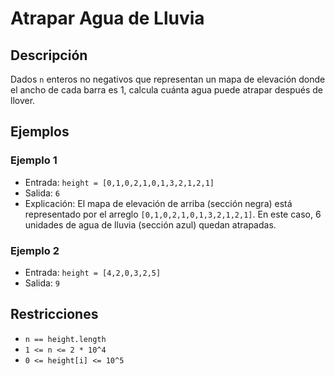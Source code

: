 # Atrapar Agua de Lluvia

## Descripción

Dados `n` enteros no negativos que representan un mapa de elevación donde el ancho de cada barra es 1, calcula cuánta agua puede atrapar después de llover.

## Ejemplos

### Ejemplo 1

- Entrada: `height = [0,1,0,2,1,0,1,3,2,1,2,1]`
- Salida: `6`
- Explicación: El mapa de elevación de arriba (sección negra) está representado por el arreglo `[0,1,0,2,1,0,1,3,2,1,2,1]`. En este caso, 6 unidades de agua de lluvia (sección azul) quedan atrapadas.

### Ejemplo 2

- Entrada: `height = [4,2,0,3,2,5]`
- Salida: `9`

## Restricciones

- `n == height.length`
- `1 <= n <= 2 * 10^4`
- `0 <= height[i] <= 10^5`